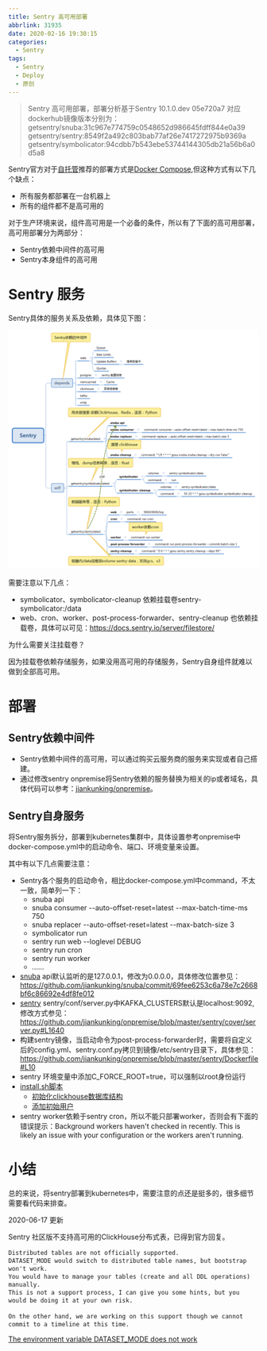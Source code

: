```yaml
---
title: Sentry 高可用部署
abbrlink: 31935
date: 2020-02-16 19:30:15
categories:
  - Sentry
tags:
  - Sentry
  - Deploy
  - 原创
---
```


> Sentry 高可用部署，部署分析基于Sentry 10.1.0.dev 05e720a7
> 对应dockerhub镜像版本分别为：
getsentry/snuba:31c967e774759c0548652d986645fdff844e0a39
getsentry/sentry:8549f2a492c803bab77af26e7417272975b9369a
getsentry/symbolicator:94cdbb7b543ebe53744144305db21a56b6a0d5a8


<!-- more -->

Sentry官方对于[自托管](https://docs.sentry.io/server/)推荐的部署方式是[Docker Compose](https://docs.sentry.io/server/installation/),但这种方式有以下几个缺点：
* 所有服务都部署在一台机器上
* 所有的组件都不是高可用的

对于生产环境来说，组件高可用是一个必备的条件，所以有了下面的高可用部署，高可用部署分为两部分：
* Sentry依赖中间件的高可用
* Sentry本身组件的高可用

# Sentry 服务

Sentry具体的服务关系及依赖，具体见下图：

![](/images/sentry-high-availability-deploy/Sentry.png)

需要注意以下几点：
* symbolicator、symbolicator-cleanup 依赖挂载卷sentry-symbolicator:/data
* web、cron、worker、post-process-forwarder、sentry-cleanup 也依赖挂载卷，具体可以可见：https://docs.sentry.io/server/filestore/

为什么需要关注挂载卷？

因为挂载卷依赖存储服务，如果没用高可用的存储服务，Sentry自身组件就难以做到全部高可用。

# 部署

## Sentry依赖中间件

* Sentry依赖中间件的高可用，可以通过购买云服务商的服务来实现或者自己搭建。
* 通过修改sentry onpremise将Sentry依赖的服务替换为相关的ip或者域名，具体代码可以参考：[jiankunking/onpremise](https://github.com/jiankunking/onpremise)。

## Sentry自身服务

将Sentry服务拆分，部署到kubernetes集群中，具体设置参考onpremise中docker-compose.yml中的启动命令、端口、环境变量来设置。

其中有以下几点需要注意：
* Sentry各个服务的启动命令，相比docker-compose.yml中command，不太一致，简单列一下：
	* snuba api
	* snuba consumer --auto-offset-reset=latest --max-batch-time-ms 750
	* snuba replacer --auto-offset-reset=latest --max-batch-size 3
	* symbolicator run
	* sentry run web --loglevel DEBUG
	* sentry run cron
	* sentry run worker
	* ......
* [snuba](https://github.com/jiankunking/snuba) api默认监听的是127.0.0.1，修改为0.0.0.0，具体修改位置参见：
https://github.com/jiankunking/snuba/commit/69fee6253c6a78e7c2668bf6c86692e4df8fe012
* [sentry](https://github.com/jiankunking/sentry) sentry/conf/server.py中KAFKA_CLUSTERS默认是localhost:9092,修改方式参见：
https://github.com/jiankunking/onpremise/blob/master/sentry/cover/server.py#L1640
* 构建sentry镜像，当启动命令为post-process-forwarder时，需要将自定义后的config.yml、sentry.conf.py拷贝到镜像/etc/sentry目录下，具体参见：
https://github.com/jiankunking/onpremise/blob/master/sentry/Dockerfile#L10
* sentry 环境变量中添加C_FORCE_ROOT=true，可以强制以root身份运行
* [install.sh脚本](https://github.com/jiankunking/onpremise/blob/master/install.sh)
	* [初始化clickhouse数据库结构](https://github.com/jiankunking/onpremise/blob/master/install.sh#L113)
	* [添加初始用户](https://github.com/jiankunking/onpremise/blob/master/install.sh#L142)
* sentry worker依赖于sentry cron，所以不能只部署worker，否则会有下面的错误提示：Background workers haven't checked in recently. This is likely an issue with your configuration or the workers aren't running.
	
# 小结

总的来说，将sentry部署到kubernetes中，需要注意的点还是挺多的，很多细节需要看代码来排查。

2020-06-17 更新

Sentry 社区版不支持高可用的ClickHouse分布式表，已得到官方回复。

```
Distributed tables are not officially supported. 
DATASET_MODE would switch to distributed table names, but bootstrap won't work. 
You would have to manage your tables (create and all DDL operations) manually. 
This is not a support process, I can give you some hints, but you would be doing it at your own risk.

On the other hand, we are working on this support though we cannot commit to a timeline at this time.
```

[The environment variable DATASET_MODE does not work](https://github.com/getsentry/snuba/issues/847)





